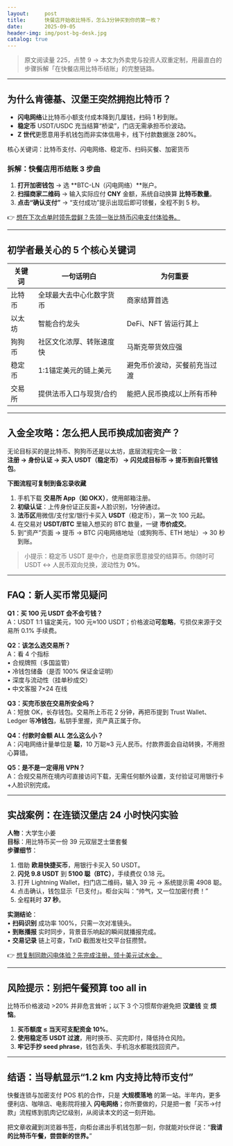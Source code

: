 ```yaml
---
layout:     post
title:      快餐店开始收比特币，怎么3分钟买到你的第一枚？
date:       2025-09-05
header-img: img/post-bg-desk.jpg
catalog: true
---
```


> 原文阅读量 225，点赞 9 → 本文为外卖党与投资人双重定制，用最直白的步骤拆解「在快餐店用比特币结账」的完整链路。

---

## 为什么肯德基、汉堡王突然拥抱比特币？
- **闪电网络**让比特币小额支付成本降到几厘钱，扫码 1 秒到账。
- **稳定币** USDT/USDC 充当结算“桥梁”，门店无需承担币价波动。
- **Z 世代**更愿意用手机钱包而非实体信用卡，线下付款数据涨 280%。

核心关键词：比特币支付、闪电网络、稳定币、扫码买餐、加密货币

### 拆解：快餐店用币结账 3 步曲
1. **打开加密钱包** → 选 **BTC-LN（闪电网络）**账户。  
2. **扫描商家二维码** → 输入实际应付 **CNY** 金额，系统自动换算 **比特币数量**。  
3. **点击“确认支付”** → “支付成功”提示出现后即可领餐，全程不到 5 秒。

👉 [想在下次点单时领先尝鲜？先领一张比特币闪电支付体验券。](https://okxdog.com/)

---

## 初学者最关心的 5 个核心关键词

| 关键词 | 一句话明白 | 为何重要 |
|---|---|---|
| 比特币 | 全球最大去中心化数字货币 | 商家结算首选 |
| 以太坊 | 智能合约龙头 | DeFi、NFT 皆运行其上 |
| 狗狗币 | 社区文化浓厚、转账速度快 | 马斯克带货效应强 |
| 稳定币 | 1:1锚定美元的链上美元 | 避免币价波动，买餐前充当过渡 |
| 交易所 | 提供法币入口与现货/合约 | 能把人民币换成以上所有币种 |

---

## 入金全攻略：怎么把人民币换成加密资产？
无论目标买的是比特币、狗狗币还是以太坊，底层流程完全一致：  
**注册 → 身份认证 → 买入 USDT（稳定币） → 闪兑成目标币 → 提币到自托管钱包**。

**下图流程可复制到备忘录收藏**  
1. 手机下载 **交易所 App（如 OKX）**，使用邮箱注册。  
2. **初级认证**：上传身份证正反面+人脸识别，1分钟通过。  
3. **法币区**用微信/支付宝/银行卡买入 **USDT**（稳定币），第一次 100 元起。  
4. 在交易对 **USDT/BTC** 里输入想买的 BTC 数量，一键 **市价成交**。  
5. 到“资产”页面 → 提币 → BTC 闪电网络地址（或狗狗币、ETH 地址）→ 30 秒到账。

> 小提示：稳定币 USDT 是中介，也是商家愿意接受的结算币。你随时可 USDT ↔ 人民币双向兑换，波动性为 **0%**。

---

## FAQ：新人买币常见疑问

**Q1：买 100 元 USDT 会不会亏钱？**  
A：USDT 1:1 锚定美元，100 元≈100 USDT；价格波动**可忽略**，亏损仅来源于交易所 0.1% 手续费。

**Q2：该怎么选交易所？**  
A：看 4 个指标  
• 合规牌照（多国监管）  
• 冷钱包储备（是否 100% 保证金证明）  
• 深度与流动性（挂单秒成交）  
• 中文客服 7×24 在线  

**Q3：买完币放在交易所安全吗？**  
A：短放 OK，长存钱包。交易所上币花 2 分钟，再把币提到 Trust Wallet、Ledger 等**冷钱包**，私钥手里握，资产真正属于你。

**Q4：付款时金额 ALL 怎么这么小？**  
A：闪电网络计量单位是 **聪**，10 万聪≈3 元人民币。付款界面会自动转换，不用担心算错。

**Q5：是不是一定得用 VPN？**  
A：合规交易所在境内可直接访问下载，无需任何额外设置，支付验证可用银行卡+人脸识别完成。

---

## 实战案例：在连锁汉堡店 24 小时快闪实验

**人物**：大学生小姜  
**目标**：用比特币买一份 39 元双层芝士堡套餐  
**步骤细节**：
1. 借助 **欧易快捷买币**，用银行卡买入 50 USDT。  
2. **闪兑 9.8 USDT** 到 **5100 聪（BTC）**，手续费仅 0.18 元。  
3. 打开 Lightning Wallet，扫门店二维码，输入 39 元 → 系统提示需 4908 聪。  
4. 点击确认，钱包显示「已支付」。柜台尖叫：“帅气，又一位加密付费！”  
5. 全程耗时 **37 秒**。

**实测结论**：  
• **扫码识别** 成功率 100%，只需一次对准镜头。  
• **到账播报** 实时同步，背景音乐响起的瞬间就播报完成。  
• **交易记录** 链上可查，TxID 截图发社交平台狂攒赞。

👉 [想复制同款闪电体验？先完成注册，领十美元试水金。](https://okxdog.com/)

---

## 风险提示：别把午餐预算 too all in

比特币价格波动 >20% 并非危言耸听；以下 3 个习惯帮你避免把 **汉堡钱** 变 **烦恼**。
1. **买币额度 ≤ 当天可支配资金 10%**。  
2. **使用稳定币 USDT 过渡**，用时换币、买完即付，降低持仓风险。  
3. **牢记手抄 seed phrase**，钱包丢失、手机泡水都能找回资产。

---

## 结语：当导航显示“1.2 km 内支持比特币支付”

快餐连锁与加密支付 POS 机的合作，只是 **大规模落地** 的第一站。半年内，更多便利店、咖啡店、电影院将接入 **闪电网络**；你所要做的，只是把一套「买币→付款」流程练到肌肉记忆级别，从阅读本文的这一刻开始。

把文章收藏到浏览器书签，向柜台递出手机钱包那一刻，你就能对伙伴说：“**我请的比特币午餐，尝尝新的世界。**”
